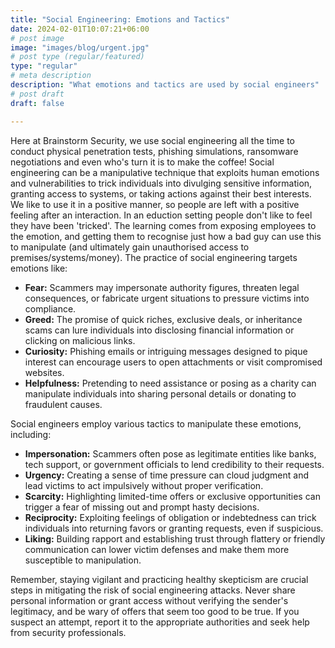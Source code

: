 ```yaml
---
title: "Social Engineering: Emotions and Tactics"
date: 2024-02-01T10:07:21+06:00
# post image
image: "images/blog/urgent.jpg"
# post type (regular/featured)
type: "regular"
# meta description
description: "What emotions and tactics are used by social engineers"
# post draft
draft: false

---
```



Here at Brainstorm Security, we use social engineering all the time to conduct physical penetration tests, phishing simulations, ransomware negotiations and even who's turn it is to make the coffee! Social engineering can be a manipulative technique that exploits human emotions and vulnerabilities to trick individuals into divulging sensitive information, granting access to systems, or taking actions against their best interests. We like to use it in a positive manner, so people are left with a positive feeling after an interaction. In an eduction setting people don't like to feel they have been 'tricked'. The learning comes from exposing employees to the emotion, and getting them to recognise just how a bad guy can use this to manipulate (and ultimately gain unauthorised access to premises/systems/money). The practice of social engineering targets emotions like:

* **Fear:** Scammers may impersonate authority figures, threaten legal consequences, or fabricate urgent situations to pressure victims into compliance.
* **Greed:** The promise of quick riches, exclusive deals, or inheritance scams can lure individuals into disclosing financial information or clicking on malicious links.
* **Curiosity:** Phishing emails or intriguing messages designed to pique interest can encourage users to open attachments or visit compromised websites.
* **Helpfulness:** Pretending to need assistance or posing as a charity can manipulate individuals into sharing personal details or donating to fraudulent causes.

Social engineers employ various tactics to manipulate these emotions, including:

* **Impersonation:** Scammers often pose as legitimate entities like banks, tech support, or government officials to lend credibility to their requests.
* **Urgency:** Creating a sense of time pressure can cloud judgment and lead victims to act impulsively without proper verification.
* **Scarcity:** Highlighting limited-time offers or exclusive opportunities can trigger a fear of missing out and prompt hasty decisions.
* **Reciprocity:** Exploiting feelings of obligation or indebtedness can trick individuals into returning favors or granting requests, even if suspicious.
* **Liking:** Building rapport and establishing trust through flattery or friendly communication can lower victim defenses and make them more susceptible to manipulation.


Remember, staying vigilant and practicing healthy skepticism are crucial steps in mitigating the risk of social engineering attacks. Never share personal information or grant access without verifying the sender's legitimacy, and be wary of offers that seem too good to be true. If you suspect an attempt, report it to the appropriate authorities and seek help from security professionals.